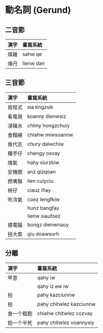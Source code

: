 # 動名詞 (Gerund)

## 二音節

| 漢字 | 書寫系統 |
| :--- | :--- |
| 煠雞 | sahw qe |
| 煉丹 | lienw dan |

## 三音節

| 漢字 | 書寫系統 |
| :--- | :--- |
| 寫程式 | sia tingzsik |
| 看電視 | koanny dienwsiz |
| 浸磺水 | chimy hongzchuiy |
| 食麵線 | chiahw miwsoannw |
| 做代志 | chury daiwchiw |
| 種芋仔 | chengy oxoay |
| 燒氣 | hahy siurzkiw |
| 安機關 | anz qizqoan |
| 撚嘴鬚 | lien cuiyciu |
| 椅仔 | ciauz ifiay |
| 吹冷氣 | coez lengfkiw |
|| hunz bangfay |
|| lienw siaufoez |
| 摸電腦 | bongz dienwnauy |
| 扭大索 | giu doawsurh |

## 分離

| 漢字 | 書寫系統 |
| :--- | :--- |
| 甲意 | qahy iw |
|| qahy iz ew iw |
| 拍 | pahy kazciunnw |
| 拍 | pahy chitwlez kazciunnw |
| 食一个粗飽 | chiahw chitwlez cozvay |
| 拍一个半死 | pahy chitwlez voannysiy |

